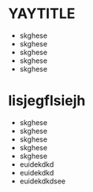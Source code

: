  # YAYTITLE
- skghese
- skghese
- skghese
- skghese
- skghese
 # lisjegflsiejh
- skghese
- skghese
- skghese
- skghese
- skghese
- euidekdkd
- euidekdkd
- euidekdkdsee
